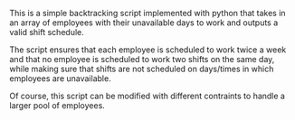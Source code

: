 This is a simple backtracking script implemented with python that takes in an array of employees with
their unavailable days to work and outputs a valid shift schedule.

The script ensures that each employee is scheduled to work twice a week and that no employee is scheduled
to work two shifts on the same day, while making sure that shifts are not scheduled on days/times in which employees
are unavailable.

Of course, this script can be modified with different contraints to handle a larger pool of employees.
